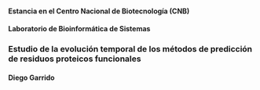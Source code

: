 #### Estancia en el Centro Nacional de Biotecnología (CNB)
#### Laboratorio de Bioinformática de Sistemas

### Estudio de la evolución temporal de los métodos de predicción de residuos proteicos funcionales

#### Diego Garrido
